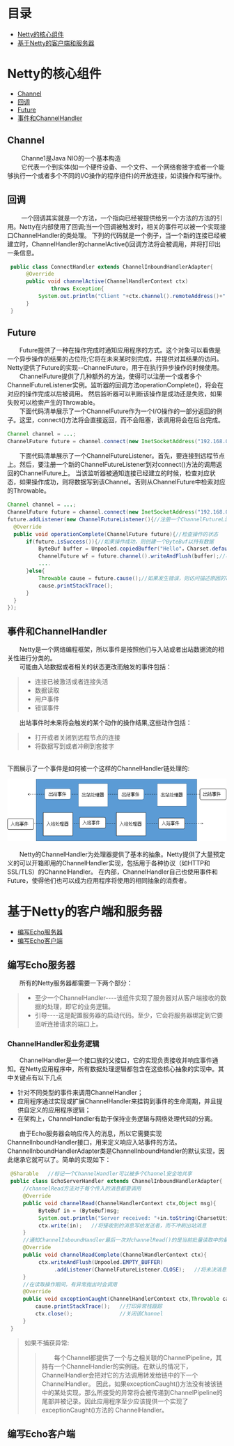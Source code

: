 # 目录
* [Netty的核心组件](#Netty的核心组件)
* [基于Netty的客户端和服务器](#基于Netty的客户端和服务器)

# Netty的核心组件

* [Channel](#Channel)
* [回调](#回调)
* [Future](#Future)
* [事件和ChannelHandler](#事件和ChannelHandler)

## Channel
&emsp;&emsp; Channe1是Java NIO的一个基本构造</br>
&emsp;&emsp; 它代表一个到实体(如一个硬件设备、一个文件、一个网络套接字或者一个能够执行一个或者多个不同的I/O操作的程序组件)的开放连接，如读操作和写操作。

## 回调
&emsp;&emsp; 一个回调其实就是一个方法，一个指向已经被提供给另一个方法的方法的引用。Netty在内部使用了回调;当一个回调被触发时，相关的事件可以被一个实现接口ChannelHandler的类处理。
下列的代码就是一个例子，当一个新的连接已经被建立时，ChannelHandler的channelActive()回调方法将会被调用，并将打印出一条信息。

```java
 public class ConnectHandler extends ChannelInboundHandlerAdapter{
      @Override
      public void channelActive(ChannelHandlerContext ctx)
              throws Exception{
          System.out.println("Client "+ctx.channel().remoteAddress()+" connected");
      }
 } 
```

## Future
&emsp;&emsp;Future提供了一种在操作完成时通知应用程序的方式。这个对象可以看做是一个异步操作的结果的占位符;它将在未来某时刻完成，并提供对其结果的访问。
Netty提供了Future的实现--ChannelFuture，用于在执行异步操作的时候使用。</br>
&emsp;&emsp;ChannelFuture提供了几种额外的方法，使得可以注册一个或者多个ChannelFutureListener实例。监听器的回调方法operationComplete()，将会在对应的操作完成以后被调用。
然后监听器可以判断该操作是成功还是失败，如果失败可以检索产生的Throwable。</br>
&emsp;&emsp;下面代码清单展示了一个ChannelFuture作为一个I/O操作的一部分返回的例子。这里，connect()方法将会直接返回，而不会阻塞，该调用将会在后台完成。
```java
Channel channel = ...;
ChannelFuture future = channel.connect(new InetSocketAddress("192.168.0.1"，25));//异步的连接到远程节点
```
&emsp;&emsp;下面代码清单展示了一个ChannelFutureListener。首先，要连接到远程节点上。然后，要注册一个新的ChannelFutureListener到对connect()方法的调用返回的ChannelFuture上。
当该监听器被通知连接已经建立的时候，检查对应状态，如果操作成功，则将数据写到该Channel。否则从ChannelFuture中检索对应的Throwable。
```java
Channel channel = ...;
ChannelFuture future = channel.connect(new InetSocketAddress("192.168.0.1"，25));//异步的连接到远程节点
future.addListener(new ChannelFutureListener(){//注册一个ChannelFutureListener，以便在操作完成时获得通知
  @Override
  public void operationComplete(ChannelFuture future){//检查操作的状态
      if(future.isSuccess()){//如果操作成功，则创建一个ByteBuf以持有数据
	      ByteBuf buffer = Unpooled.copiedBuffer("Hello"，Charset.defaultCharset);
		  ChannelFuture wf = future.channel().writeAndFlush(buffer);//将数据异步的发送到远程节点，返回一个ChannelFuture
		  ....
	  }else{
	      Throwable cause = future.cause();//如果发生错误，则访问描述原因的Throwable
		  cause.printStackTrace();
	  }
  }
});
```

## 事件和ChannelHandler
&emsp;&emsp;Netty是一个网络编程框架，所以事件是按照他们与入站或者出站数据流的相关性进行分类的。</br>
&emsp;&emsp;可能由入站数据或者相关的状态更改而触发的事件包括：
> * 连接已被激活或者连接失活
> * 数据读取
> * 用户事件
> * 错误事件

&emsp;&emsp;出站事件时未来将会触发的某个动作的操作结果,这些动作包括：
> * 打开或者关闭到远程节点的连接
> * 将数据写到或者冲刷到套接字

<br>下图展示了一个事件是如何被一个这样的ChannelHandler链处理的:<br>
<div align="center"><img src="pic//pic1.png"/></div><br>
&emsp;&emsp;Netty的ChannelHandler为处理器提供了基本的抽象。Netty提供了大量预定义的可以开箱即用的ChannelHandler实现，包括用于各种协议（如HTTP和SSL/TLS）的ChannelHandler。
在内部，ChannelHandler自己也使用事件和Future，使得他们也可以成为应用程序将使用的相同抽象的消费者。

# 基于Netty的客户端和服务器

* [编写Echo服务器](#编写Echo服务器)
* [编写Echo客户端](#编写Echo客户端)

## 编写Echo服务器
&emsp;&emsp;所有的Netty服务器都需要一下两个部分：
> * 至少一个ChannelHandler----该组件实现了服务器对从客户端接收的数据的处理，即它的业务逻辑。
> * 引导----这是配置服务器的启动代码。至少，它会将服务器绑定到它要监听连接请求的端口上。

### ChannelHandler和业务逻辑
&emsp;&emsp;ChannelHandler是一个接口族的父接口，它的实现负责接收并响应事件通知。在Netty应用程序中，所有数据处理逻辑都包含在这些核心抽象的实现中。其中关键点有以下几点
* 针对不同类型的事件来调用ChannelHandler；
* 应用程序通过实现或扩展ChannelHandler来挂钩到事件的生命周期，并且提供自定义的应用程序逻辑；
* 在架构上，ChannelHandler有助于保持业务逻辑与网络处理代码的分离。

&emsp;&emsp;由于Echo服务器会响应传入的消息，所以它需要实现ChannelInboundHandler接口，用来定义响应入站事件的方法。
ChannelInboundHandlerAdapter类是ChannelInboundHandler的默认实现，因此继承它就可以了。简单的实现如下：
```java
 @Sharable   //标记一个ChannelHandler可以被多个Channel安全地共享
 public class EchoServerHandler extends ChannelInboundHandlerAdapter{
     //channelRead方法对于每个传入的消息都要调用
     @Override
	 public void channelRead(ChannelHandlerContext ctx,Object msg){
	      ByteBuf in = (ByteBuf)msg;
		  System.out.println("Server received: "+in.toString(CharsetUtil.UTF_8));
		  ctx.write(in);   //将接收到的消息写给发送者，而不冲刷出站消息
	 }
	 //通知ChannelInboundHandler最后一次对channelRead()的是当前批量读取中的最后一条消息
	 @Override
	 public void channelReadComplete(ChannelHandlerContext ctx){
	      ctx.writeAndFlush(Unpooled.EMPTY_BUFFER)
		       .addListener(ChannelFutureListener.CLOSE);   //将未决消息冲刷到远程节点,而且关闭该Channel
	 }
	 //在读取操作期间，有异常抛出时会调用
	 @Override
	 public void exceptionCaught(ChannelHandlerContext ctx,Throwable cause){
	     cause.printStackTrace();   //打印异常栈跟踪
         ctx.close();		        //关闭该Channel
	 }
 }
```
> 如果不捕获异常:<br>
>> &emsp;&emsp;每个Channel都提供了一个与之相关联的ChannelPipeline，其持有一个ChannelHandler的实例链。在默认的情况下，ChannelHandler会把对它的方法调用转发给链中的下一个ChannelHandler。
>> 因此，如果exceptionCaught()方法没有被该链中的某处实现，那么所接受的异常将会被传递到ChannelPipeline的尾部并被记录。因此应用程序至少应该提供一个实现了exceptionCaught()方法的
>> ChannelHandler。


## 编写Echo客户端


